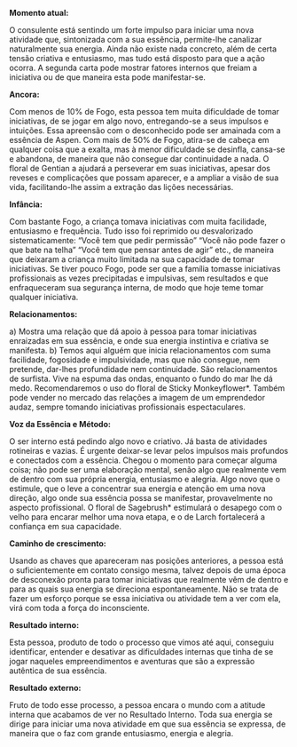 **Momento atual:**

 O consulente está sentindo um forte impulso para iniciar uma nova atividade que, sintonizada com a sua essência, permite-lhe canalizar naturalmente sua energia. Ainda não existe nada concreto, além de certa tensão criativa e entusiasmo, mas tudo está disposto para que a ação ocorra. A segunda carta pode mostrar fatores internos que freiam a iniciativa ou de que maneira esta pode manifestar-se. 


 **Ancora:** 

Com menos de 10% de Fogo, esta pessoa tem muita dificuldade de tomar iniciativas, de se jogar em algo novo, entregando-se a seus impulsos e intuições. Essa apreensão com o desconhecido pode ser amainada com a essência de Aspen. Com mais de 50% de Fogo, atira-se de cabeça em qualquer coisa que a exalta, mas à menor dificuldade se desinfla, cansa-se e abandona, de maneira que não consegue dar continuidade a nada. O floral de Gentian a ajudará a perseverar em suas iniciativas, apesar dos reveses e complicações que possam aparecer, e a ampliar a visão de sua vida, facilitando-lhe assim a extração das lições necessárias. 


**Infância:**

 Com bastante Fogo, a criança tomava iniciativas com muita facilidade, entusiasmo e frequência. Tudo isso foi reprimido ou desvalorizado sistematicamente: “Você tem que pedir permissão” “Você não pode fazer o que bate na telha” “Você tem que pensar antes de agir” etc., de maneira que deixaram a criança muito limitada na sua capacidade de tomar iniciativas. Se tiver pouco Fogo, pode ser que a família tomasse iniciativas profissionais as vezes precipitadas e impulsivas, sem resultados e que enfraqueceram sua segurança interna, de modo que hoje teme tomar qualquer iniciativa. 


**Relacionamentos:**

 a) Mostra uma relação que dá apoio à pessoa para tomar iniciativas enraizadas em sua essência, e onde sua energia instintiva e criativa se manifesta. b) Temos aqui alguém que inicia relacionamentos com suma facilidade, fogosidade e impulsividade, mas que não consegue, nem pretende, dar-lhes profundidade nem continuidade. São relacionamentos de surfista. Vive na espuma das ondas, enquanto o fundo do mar lhe dá medo. Recomendaremos o uso do floral de Sticky Monkeyflower*. Também pode vender no mercado das relações a imagem de um emprendedor audaz, sempre tomando iniciativas profissionais espectaculares. 


**Voz da Essência e Método:**

 O ser interno está pedindo algo novo e criativo. Já basta de atividades rotineiras e vazias. É urgente deixar-se levar pelos impulsos mais profundos e conectados com a essência. Chegou o momento para começar alguma coisa; não pode ser uma elaboração mental, senão algo que realmente vem de dentro com sua própria energia, entusiasmo e alegria. Algo novo que o estimule, que o leve a concentrar sua energia e atenção em uma nova direção, algo onde sua essência possa se manifestar, provavelmente no aspecto profissional. O floral de Sagebrush* estimulará o desapego com o velho para encarar melhor uma nova etapa, e o de Larch fortalecerá a confiança em sua capacidade. 


**Caminho de crescimento:**

 Usando as chaves que apareceram nas posições anteriores, a pessoa está o suficientemente em contato consigo mesma, talvez depois de uma época de desconexão pronta para tomar iniciativas que realmente vêm de dentro e para as quais sua energia se direciona espontaneamente. Não se trata de fazer um esforço porque se essa iniciativa ou atividade tem a ver com ela, virá com toda a força do inconsciente. 


**Resultado interno:**

 Esta pessoa, produto de todo o processo que vimos até aqui, conseguiu identificar, entender e desativar as dificuldades internas que tinha de se jogar naqueles empreendimentos e aventuras que são a expressão autêntica de sua essência. 


**Resultado externo:**

 Fruto de todo esse processo, a pessoa encara o mundo com a atitude interna que acabamos de ver no Resultado Interno. Toda sua energia se dirige para iniciar uma nova atividade em que sua essência se expressa, de maneira que o faz com grande entusiasmo, energia e alegria.